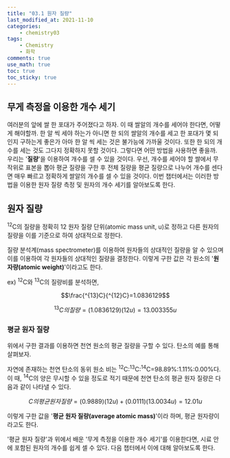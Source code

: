 ```yaml
---
title: "03.1 원자 질량"
last_modified_at: 2021-11-10
categories:
    - chemistry03
tags:
    - Chemistry
    - 화학
comments: true
use_math: true
toc: true
toc_sticky: true
---
```


## 무게 측정을 이용한 개수 세기

여러분의 앞에 쌀 한 포대가 주어졌다고 하자. 이 때 쌀알의 개수를 세어야 한다면, 어떻게 해야할까. 한 알 씩 세야 하는가 아니면 한 되의 쌀알의 개수를 세고 한 포대가 몇 되인지 구하는게 좋은가 아마 한 알 씩 세는 것은 불가능에 가까울 것이다. 또한 한 되의 개수를 세는 것도 그다지 정확하지 못할 것이다. 그렇다면 어떤 방법을 사용하면 좋을까. 우리는 '**질량**'을 이용하여 개수를 셀 수 있을 것이다. 우선, 개수를 세어야 할 쌀에서 무작위로 표본을 뽑아 평균 질량을 구한 후 전체 질량을 평균 질량으로 나누어 개수를 센다면 매우 빠르고 정확하게 쌀알의 개수를 셀 수 있을 것이다. 이번 챕터에서는 이러한 방법을 이용한 원자 질량 측정 및 원자의 개수 세기를 알아보도록 한다.

## 원자 질량

<div class="notice--primary">
    <sup>12</sup>C의 질량을 정확히 12 원자 질량 단위(atomic mass unit, u)로 정하고 다른 원자의 질량을 이를 기준으로 하여 상대적으로 정한다.
</div>

질량 분석계(mass spectrometer)를 이용하여 원자들의 상대적인 질량을 알 수 있으며 이를 이용하여 각 원자들의 상대적인 질량을 결정한다. 이렇게 구한 값은 각 원소의 '**원자량(atomic weight)**'이라고도 한다.

ex) <sup>12</sup>C와 <sup>13</sup>C의 질량비를 분석하면,

$$\frac{^{13}C}{^{12}C}=1.0836129$$

$$^{13}C의 질량=(1.0836129)(12u)=13.003355u$$

### 평균 원자 질량

위에서 구한 결과를 이용하면 천연 원소의 평균 질량을 구할 수 있다. 탄소의 예를 통해 살펴보자.

자연에 존재하는 천연 탄소의 동위 원소 비는 <sup>12</sup>C:<sup>13</sup>C:<sup>14</sup>C=98.89%:1.11%:0.00%다. 이 때, <sup>14</sup>C의 양은 무시할 수 있을 정도로 적기 때문에 천연 탄소의 평균 원자 질량은 다음과 같이 나타낼 수 있다.

$$C의 평균 원자 질량=(0.9889)(12u)+(0.0111)(13.0034u)=12.01u$$

이렇게 구한 값을 '**평균 원자 질량(average atomic mass)**'이라 하며, 평균 원자량이라고도 한다.

'평균 원자 질량'과 위에서 배운 '무게 측정을 이용한 개수 세기'를 이용한다면, 시료 안에 포함된 원자의 개수를 쉽게 셀 수 있다. 다음 챕터에서 이에 대해 알아보도록 한다.